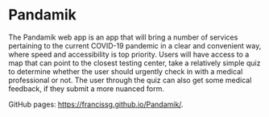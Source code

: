 # Pandamik
The Pandamik web app is an app that will bring a number of services pertaining to the current COVID-19 pandemic in a clear and convenient way, where speed and accessibility is top priority. Users will have access to a map that  can point to the closest testing center, take a relatively simple quiz to determine whether the user should urgently check in with a medical professional or not. The user through the quiz can also get some medical feedback, if they submit a more nuanced form.

GitHub pages: https://francissg.github.io/Pandamik/. 
